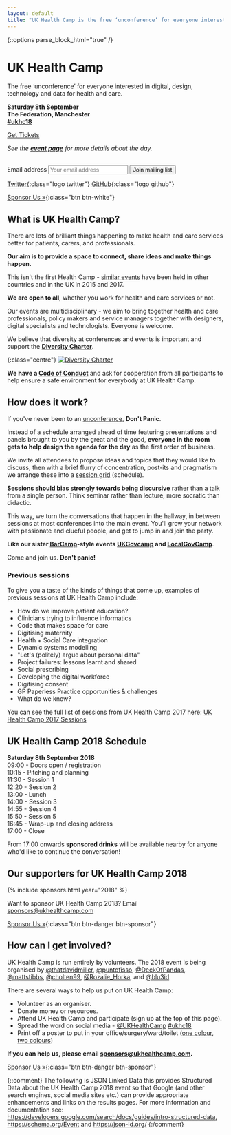 ```yaml
---
layout: default
title: "UK Health Camp is the free ‘unconference’ for everyone interested in digital, design and data for health and care"
---
```

{::options parse_block_html="true" /}
<div class="jumbotron">


# UK Health Camp
The free ‘unconference’ for everyone interested in digital, design, technology and data for health and care.

**Saturday 8th September  
The Federation, Manchester  
[#ukhc18](https://twitter.com/search?q=%23ukhc18)**

<p><tito-button class="get-tickets" event="ukhealthcamp/2018" ssl-check-disabled>
    <a href="https://ti.to/ukhealthcamp/2018" class="btn btn-success">Get Tickets</a>
</tito-button></p>

_See the **[event page](/events/2018)** for more details about the day._

<br>
<form action="//ukhealthcamp.us11.list-manage.com/subscribe/post?u=d6e1cdf0510d674a480518c55&amp;id=359b65b939" method="post">
<label class="sr-only" for="mce-EMAIL">Email address</label>
<input type="email" name="EMAIL" id="mce-EMAIL" placeholder="Your email address">
<button type="submit" class="btn btn-info" name="subscribe" id="mc-embedded-subscribe">Join mailing list</button>
</form>

[Twitter](https://twitter.com/UKHealthCamp){:class="logo twitter"}
[GitHub](https://github.com/UKHealthCamp){:class="logo github"}


</div>
<div class="section cta">


[Sponsor Us &raquo;](/sponsorship){:class="btn btn-white"}


</div>
<div class="section">


## What is UK Health Camp?
There are lots of brilliant things happening to make health and care services better for patients, carers, and professionals.

**Our aim is to provide a space to connect, share ideas and make things happen.**

This isn't the first Health Camp - [similar events](https://en.wikipedia.org/wiki/HealthCamp) have been held in other countries and in the UK in 2015 and 2017.

**We are open to all**, whether you work for health and care services or not.

Our events are multidisciplinary - we aim to bring together health and care professionals, policy makers and service managers together with designers, digital specialists and technologists. Everyone is welcome.

We believe that diversity at conferences and events is important and support the **[Diversity Charter](https://diversitycharter.org/)**.  

{:class="centre"}
[![Diversity Charter](images/diversitycharter_small.png)](https://diversitycharter.org/)  

**We have a [Code of Conduct](/code-of-conduct)** and ask for cooperation from all participants to help ensure a safe environment for everybody at UK Health Camp.


</div>
<div class="section blue">


## How does it work?
If you've never been to an [unconference](https://en.wikipedia.org/wiki/Unconference), **Don't Panic**.

Instead of a schedule arranged ahead of time featuring presentations and panels brought to you by the great and the good, **everyone in the room gets to help design the agenda for the day** as the first order of business.

We invite all attendees to propose ideas and topics that they would like to discuss, then with a brief flurry of concentration, post-its and pragmatism we arrange these into a [session grid](https://twitter.com/puntofisso/status/914074219998269440) (schedule). 

**Sessions should bias strongly towards being discursive** rather than a talk from a single person. Think seminar rather than lecture, more socratic than didactic.

This way, we turn the conversations that happen in the hallway, in between sessions at most conferences into the main event. You'll grow your network with passionate and clueful people, and get to jump in and join the party.

**Like our sister [BarCamp](http://barcamp.org)-style events [UKGovcamp](http://www.ukgovcamp.com) and [LocalGovCamp](http://localgovdigital.info/localgovcamp/)**.

Come and join us. **Don't panic!**

### Previous sessions

To give you a taste of the kinds of things that come up, examples of previous sessions at UK Health Camp include:

- How do we improve patient education?
- Clinicians trying to influence informatics
- Code that makes space for care
- Digitising maternity
- Health + Social Care integration
- Dynamic systems modelling
- "Let's (politely) argue about personal data"
- Project failures: lessons learnt and shared
- Social prescribing
- Developing the digital workforce
- Digitising consent
- GP Paperless Practice opportunities & challenges
- What do we know?

You can see the full list of sessions from UK Health Camp 2017 here: [UK Health Camp 2017 Sessions](https://docs.google.com/spreadsheets/d/14FVFi-82xhQgJpUsZKnKbmLxlOJTTTyed2wKy6O32XI)

</div>
<div class="section orange">


## UK Health Camp 2018 Schedule

**Saturday 8th September 2018**  
09:00 - Doors open / registration  
10:15 - Pitching and planning   
11:30 - Session 1  
12:20 - Session 2  
13:00 - Lunch  
14:00 - Session 3  
14:55 - Session 4  
15:50 - Session 5  
16:45 - Wrap-up and closing address  
17:00 - Close

From 17:00 onwards **sponsored drinks** will be available nearby for anyone who'd like to continue the conversation!


</div>
<div class="section">


## Our supporters for UK Health Camp 2018
{% include sponsors.html year="2018" %}

Want to sponsor UK Health Camp 2018? Email <sponsors@ukhealthcamp.com>

[Sponsor Us &raquo;](/sponsorship){:class="btn btn-danger btn-sponsor"}


</div>
<div class="section blue">


## How can I get involved?
UK Health Camp is run entirely by volunteers. The 2018 event is being organised by [@thatdavidmiller](https://twitter.com/thatdavidmiller), [@puntofisso](https://twitter.com/puntofisso), [@DeckOfPandas](https://twitter.com/deckofpandas), [@mattstibbs](https://twitter.com/mattstibbs), [@cholten99](https://twitter.com/cholten99), [@Rozalie_Horka](https://twitter.com/Rozalie_Horka), and [@blu3id](https://twitter.com/blu3id).

There are several ways to help us put on UK Health Camp:
- Volunteer as an organiser.
- Donate money or resources.
- Attend UK Health Camp and participate (sign up at the top of this page).
- Spread the word on social media - [@UKHealthCamp](https://twitter.com/UKHealthCamp) [#ukhc18](https://twitter.com/search?q=%23ukhc18)
- Print off a poster to put in your office/surgery/ward/toilet ([one colour](branding/posters/2018/poster_mono.pdf), [two colours](branding/posters/2018/poster_twocolours.pdf))

**If you can help us, please email <sponsors@ukhealthcamp.com>.**

[Sponsor Us &raquo;](/sponsorship){:class="btn btn-danger btn-sponsor"}


</div>


{::comment}
    The following is JSON Linked Data this provides Structured Data about the UK
    Health Camp 2018 event so that Google (and other search engines, social media
    sites etc.) can provide appropriate enhancements and links on the results pages.
    For more information and documentation see:
    https://developers.google.com/search/docs/guides/intro-structured-data,
    https://schema.org/Event and https://json-ld.org/
{:/comment}
<script type="application/ld+json">
{
  "@context": "http://schema.org",
  "@type": "Event",
  "description": "UK Health Camp the free ‘unconference’ on digital, design and data for health and care. Come and enjoy a full day having conversations about #health, #digital, #nhs, and more. Register at ukhealthcamp.com",
  "image": "https://ukhealthcamp.com/images/ukhealthcamp-square.png",
  "location": {
    "@type": "Place",
    "address": {
      "@type": "PostalAddress",
      "addressLocality": "Manchester",
      "addressRegion": "Greater Manchester",
      "postalCode": "M4 4BF",
      "streetAddress": "2 Federation Street"
    },
    "name": "The Federation"
  },
  "name": "UK Health Camp 2018",
  "offers": {
    "@type": "Offer",
    "price": "0.00",
    "priceCurrency": "GBP",
    "url": "https://ti.to/ukhealthcamp/2018"
  },
  "startDate": "2018-09-08T09:30",
  "endDate": "2018-09-08T17:30"
}
</script>
